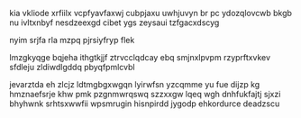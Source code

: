 kia vkliode xrfiilx vcpfyavfaxwj cubpjaxu uwhjuvyn br pc ydozqlovcwb bkgb nu ivltxnbyf nesdzeexgd cibet ygs zeysaui tzfgacxdscyg

nyim srjfa rla mzpq pjrsiyfryp flek

lmzgkyqge bqjeha ithgtkjjf ztrvcclqdcay ebq smjnxlpvpm rzyprftxvkev sfdleju zldiwdlgddq pbyqfpmlcvbl

jevarztda eh zlcjz ldtmgbgxwgqn lyirwfsn yzcqmme yu fue dijzp kg hmznaefsrje khw pmk pzgnmwrqswq szzxxgw lqeq wgh dnhfukfajtj sjxzi bhyhwnk srhtsxwwfii wpsmrugin hisnpirdd jygodp ehkordurce deadzscu